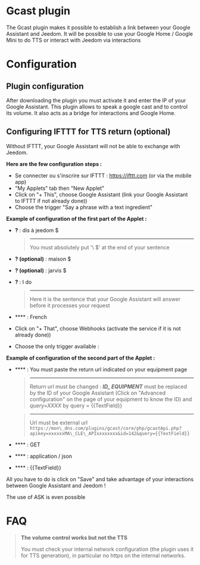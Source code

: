 # Gcast plugin

The Gcast plugin makes it possible to establish a link between your Google Assistant and Jeedom. It will be possible to use your Google Home / Google Mini to do TTS or interact with Jeedom via interactions

# Configuration

## Plugin configuration

After downloading the plugin you must activate it and enter the IP of your Google Assistant. This plugin allows to speak a google cast and to control its volume. It also acts as a bridge for interactions and Google Home.

## Configuring IFTTT for TTS return (optional)

Without IFTTT, your Google Assistant will not be able to exchange with Jeedom.

**Here are the few configuration steps :**

-   Se connecter ou s'inscrire sur IFTTT : <https://ifttt.com> (or via the mobile app)
-   "My Applets" tab then "New Applet"
-   Click on "+ This", choose Google Assistant (link your Google Assistant to IFTTT if not already done))
-   Choose the trigger "Say a phrase with a text ingredient"

**Example of configuration of the first part of the Applet :**

-   **?** : dis à jeedom \$
    > ****
    >
    > You must absolutely put '\ $' at the end of your sentence

-   **? (optional)** : maison \$
-   **? (optional)** : jarvis \$
-   **?** : I do
    > ****
    >
    > Here it is the sentence that your Google Assistant will answer
    > before it processes your request

-   **** : French
-   Click on "+ That", choose Webhooks (activate the service if it is not already done))
-   Choose the only trigger available : 

**Example of configuration of the second part of the Applet :**

-   **** : You must paste the return url indicated on your equipment page
    > ****
    >
    > Return url must be changed : ***ID\_ EQUIPMENT*** must be replaced by the ID of your Google Assistant (Click on "Advanced configuration" on the page of your equipment to know the ID) and *query=XXXX* by query = {{TextField}}

    > ****
    >
    > Url must be external url ``https://mon\_dns.com/plugins/gcast/core/php/gcastApi.php?apikey=xxxxxxMA\_CLE\_APIxxxxxxxx&id=142&query={{TextField}}``

-   **** : GET
-   **** : application / json
-   **** : {{TextField}}

All you have to do is click on "Save" and take advantage of your interactions between Google Assistant and Jeedom !

The use of ASK is even possible

# FAQ

> **The volume control works but not the TTS**
>
> You must check your internal network configuration (the plugin uses it for TTS generation), in particular no https on the internal networks.
